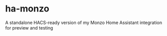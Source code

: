 # ha-monzo
A standalone HACS-ready version of my Monzo Home Assistant integration for preview and testing
